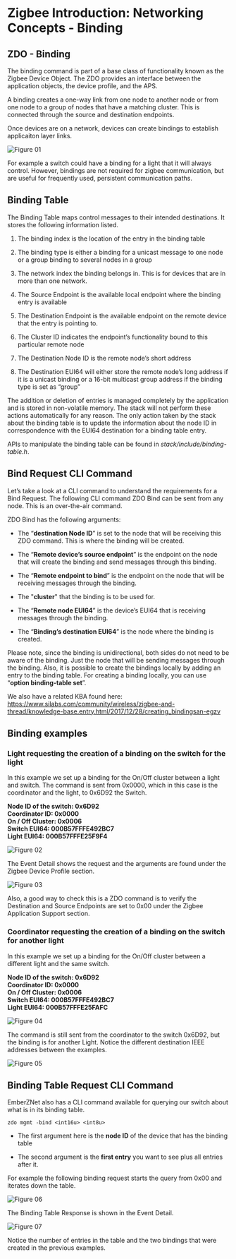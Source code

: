 # Zigbee Introduction: Networking Concepts - Binding

## ZDO - Binding

The binding command is part of a base class of functionality known as the Zigbee Device Object. The ZDO provides an interface between the application objects, the device profile, and the APS.

A binding creates a one-way link from one node to another node or from one node to a group of nodes that have a matching cluster. This is connected through the source and destination endpoints.

Once devices are on a network, devices can create bindings to establish applicaiton layer links.

![Figure 01](..\resources\binding-01.png)

For example a switch could have a binding for a light that it will always control. However, bindings are not required for zigbee communication, but are useful for frequently used, persistent communication paths.

## Binding Table

The Binding Table maps control messages to their intended destinations. It stores the following information listed.

1. The binding index is the location of the entry in the binding table

2. The binding type is either a binding for a unicast message to one node or a group binding to several nodes in a group

3. The network index the binding belongs in. This is for devices that are in more than one network.

4. The Source Endpoint is the available local endpoint where the binding entry is available

5. The Destination Endpoint is the available endpoint on the remote device that the entry is pointing to.

6. The Cluster ID indicates the endpoint’s functionality bound to this particular remote node

7. The Destination Node ID is the remote node’s short address

8. The Destination EUI64 will either store the remote node’s long address if it is a unicast binding or a 16-bit multicast group address if the binding type is set as “group”

The addition or deletion of entries is managed completely by the application and is stored in non-volatile memory. The stack will not perform these actions automatically for any reason. The only action taken by the stack about the binding table is to update the information about the node ID in correspondence with the EUI64 destination for a binding table entry.

APIs to manipulate the binding table can be found in _stack/include/binding-table.h_.

## Bind Request CLI Command

Let’s take a look at a CLI command to understand the requirements for a Bind Request. The following CLI command ZDO Bind can be sent from any node. This is an over-the-air command.

ZDO Bind has the following arguments:

- The “__destination Node ID__” is set to the node that will be receiving this ZDO command. This is where the binding will be created.

- The “__Remote device’s source endpoint__” is the endpoint on the node that will create the binding and send messages through this binding.

- The “__Remote endpoint to bind__” is the endpoint on the node that will be receiving messages through the binding.

- The "__cluster__" that the binding is to be used for.

- The “__Remote node EUI64__” is the device’s EUI64 that is receiving messages through the binding.

- The “__Binding’s destination EUI64__” is the node where the binding is created.

Please note, since the binding is unidirectional, both sides do not need to be aware of the binding. Just the node that will be sending messages through the binding. Also, it is possible to create the bindings locally by adding an entry to the binding table. For creating a binding locally, you can use “__option binding-table set__”.

We also have a related KBA found here: https://www.silabs.com/community/wireless/zigbee-and-thread/knowledge-base.entry.html/2017/12/28/creating_bindingsan-egzv

## Binding examples

### Light requesting the creation of a binding on the switch for the light

In this example we set up a binding for the On/Off cluster between a light and switch. The command is sent from 0x0000, which in this case is the coordinator and the light, to 0x6D92 the Switch.

__Node ID of the switch: 0x6D92__ <br />
__Coordinator ID: 0x0000__ <br />
__On / Off Cluster: 0x0006__ <br />
__Switch EUI64: 000B57FFFE492BC7__ <br />
__Light EUI64: 000B57FFFE25F9F4__ <br />

![Figure 02](./resources/binding-02.png)

The Event Detail shows the request and the arguments are found under the Zigbee Device Profile section.

![Figure 03](./resources/binding-03.png)

Also, a good way to check this is a ZDO command is to verify the Destination and Source Endpoints are set to 0x00 under the Zigbee Application Support section.

### Coordinator requesting the creation of a binding on the switch for another light

In this example we set up a binding for the On/Off cluster between a different light and the same switch.

__Node ID of the switch: 0x6D92__ <br />
__Coordinator ID: 0x0000__ <br />
__On / Off Cluster: 0x0006__ <br />
__Switch EUI64: 000B57FFFE492BC7__ <br />
__Light EUI64: 000B57FFFE25FAFC__ <br />

![Figure 04](./resources/binding-04.png)

The command is still sent from the coordinator to the switch 0x6D92, but the binding is for another Light. Notice the different destination IEEE addresses between the examples.

![Figure 05](./resources/binding-05.png)

## Binding Table Request CLI Command

EmberZNet also has a CLI command available for querying our switch about what is in its binding table.

```
zdo mgmt -bind <int16u> <int8u>
```
- The first argument here is the __node ID__ of the device that has the binding table

- The second argument is the __first entry__ you want to see plus all entries after it.

For example the following binding request starts the query from 0x00 and iterates down the table.

![Figure 06](./resources/binding-06.png)

The Binding Table Response is shown in the Event Detail.

![Figure 07](./resources/binding-07.png)

Notice the number of entries in the table and the two bindings that were created in the previous examples.